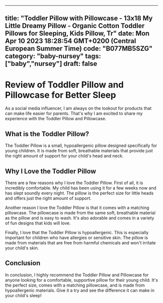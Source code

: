 
---
title: "Toddler Pillow with Pillowcase - 13x18 My Little Dreamy Pillow - Organic Cotton Toddler Pillows for Sleeping, Kids Pillow, Tr" 
date: Mon Apr 10 2023 18:28:54 GMT+0200 (Central European Summer Time)
code: "B077MB5SZG"
category: "baby-nursey"
tags: ["baby","nursey"] 
draft: false
---
    
# Review of Toddler Pillow and Pillowcase for Better Sleep

As a social media influencer, I am always on the lookout for products that can make life easier for parents. That's why I am excited to share my experience with the Toddler Pillow and Pillowcase.

## What is the Toddler Pillow?

The Toddler Pillow is a small, hypoallergenic pillow designed specifically for young children. It is made from soft, breathable materials that provide just the right amount of support for your child's head and neck.

## Why I Love the Toddler Pillow

There are a few reasons why I love the Toddler Pillow. First of all, it is incredibly comfortable. My child has been using it for a few weeks now and has slept soundly every night. The pillow is the perfect size for little heads and offers just the right amount of support.

Another reason I love the Toddler Pillow is that it comes with a matching pillowcase. The pillowcase is made from the same soft, breathable material as the pillow and is easy to wash. It's also adorable and comes in a variety of fun designs that kids will love.

Finally, I love that the Toddler Pillow is hypoallergenic. This is especially important for children who have allergies or sensitive skin. The pillow is made from materials that are free from harmful chemicals and won't irritate your child's skin.

## Conclusion

In conclusion, I highly recommend the Toddler Pillow and Pillowcase for anyone looking for a comfortable, supportive pillow for their young child. It's the perfect size, comes with a matching pillowcase, and is made from hypoallergenic materials. Give it a try and see the difference it can make in your child's sleep!